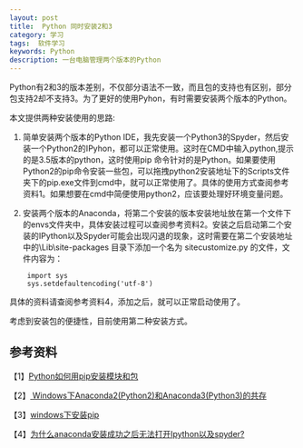 ```yaml
---
layout: post
title:  Python 同时安装2和3
category: 学习
tags:  软件学习	        
keywords: Python
description: 一台电脑管理两个版本的Python
---
```


Python有2和3的版本差别，不仅部分语法不一致，而且包的支持也有区别，部分包支持2却不支持3。为了更好的使用Pyhon，有时需要安装两个版本的Python。

本文提供两种安装使用的思路:

1. 简单安装两个版本的Python IDE，我先安装一个Python3的Spyder，然后安装一个Python2的IPyhon，都可以正常使用。这时在CMD中输入python,提示的是3.5版本的python，这时使用pip 命令针对的是Python。如果要使用Python2的pip命令安装一些包，可以拖拽python2安装地址下的Scripts文件夹下的pip.exe文件到cmd中，就可以正常使用了。具体的使用方式查阅参考资料1。如果想要在cmd中简便使用python2，应该要处理好环境变量问题。

2. 安装两个版本的Anaconda，将第二个安装的版本安装地址放在第一个文件下的envs文件夹中，具体安装过程可以查阅参考资料2。安装之后启动第二个安装的IPython以及Spyder可能会出现闪退的现象，这时需要在第二个安装地址中的\Lib\site-packages 目录下添加一个名为 sitecustomize.py 的文件，文件内容为：

        import sys  
        sys.setdefaultencoding('utf-8')
具体的资料请查阅参考资料4，添加之后，就可以正常启动使用了。

考虑到安装包的便捷性，目前使用第二种安装方式。


## 参考资料

【1】[Python如何用pip安装模块和包](http://jingyan.baidu.com/article/466506583fec5af549e5f825.html)

【2】[ Windows下Anaconda2(Python2)和Anaconda3(Python3)的共存](http://blog.csdn.net/lixintong1992/article/details/52971936)

【3】[windows下安装pip](http://jingyan.baidu.com/article/b907e627a072a846e6891c5a.html)

【4】[为什么anaconda安装成功之后无法打开Ipython以及spyder?](https://www.zhihu.com/question/48724738/answer/122293041)